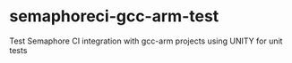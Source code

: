 # semaphoreci-gcc-arm-test
Test Semaphore CI integration with gcc-arm projects using UNITY for unit tests

